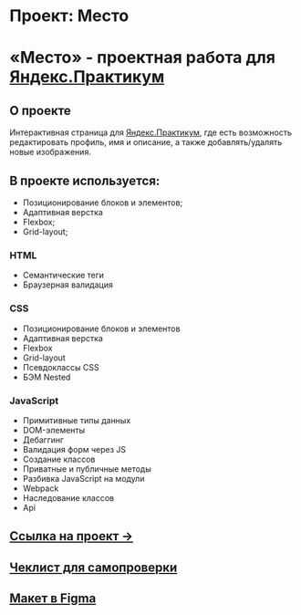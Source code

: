 # Проект: Место
# «Место» - проектная работа для [Яндекс.Практикум](https://practicum.yandex.ru/)

## О проекте
Интерактивная страница для [Яндекс.Практикум](https://practicum.yandex.ru/), где есть возможность редактировать профиль, имя и описание, а также добавлять/удалять новые изображения.

## В проекте используется:
* Позиционирование блоков и элементов;
* Адаптивная верстка
* Flexbox;
* Grid-layout;

### HTML
* Семантические теги
* Браузерная валидация
### CSS
* Позиционирование блоков и элементов
* Адаптивная верстка
* Flexbox
* Grid-layout
* Псевдоклассы CSS
* БЭМ Nested
### JavaScript
* Примитивные типы данных
* DOM-элементы
* Дебаггинг
* Валидация форм через JS
* Создание классов
* Приватные и публичные методы
* Разбивка JavaScript на модули
* Webpack
* Наследование классов
* Api


## [Ссылка на проект &rarr;](https://alexkrasyuk24.github.io/mesto/index.html)

## [Чеклист для самопроверки](https://code.s3.yandex.net/web-developer/checklists-pdf/new-program/checklist-9.pdf)

## [Макет в Figma](https://www.figma.com/file/PSdQFRHoxXJFs2FH8IXViF/JavaScript.-Sprint-9?node-id=109-75&t=I1QQZrc5SvoKq7O6-0)

